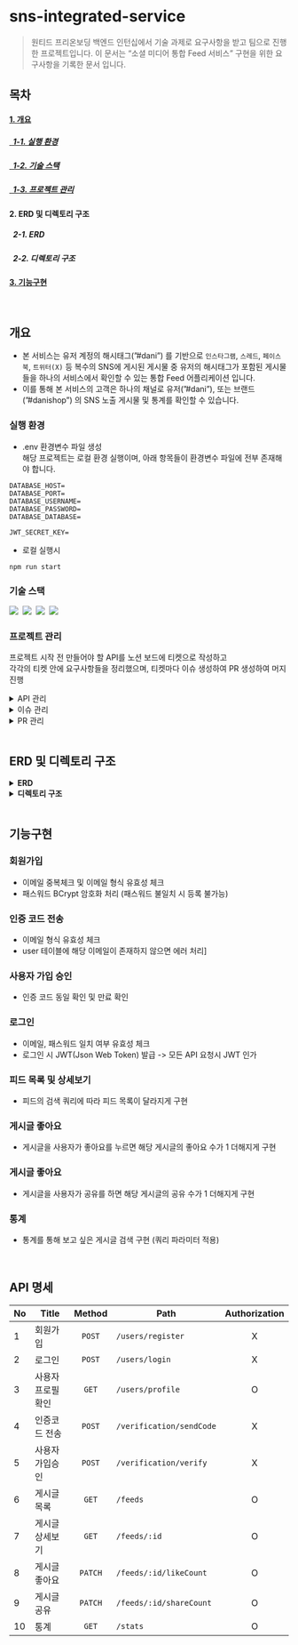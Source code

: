 # sns-integrated-service
> 원티드 프리온보딩 백엔드 인턴십에서 기술 과제로 요구사항을 받고 팀으로 진행한 프로젝트입니다. 이 문서는 “소셜 미디어 통합 Feed 서비스” 구현을 위한 요구사항을 기록한 문서 입니다.

## 목차
#### [1. 개요](#개요)
##### [&nbsp;&nbsp;1-1. 실행 환경](#실행-환경)
##### [&nbsp;&nbsp;1-2. 기술 스택](#기술-스택)
##### [&nbsp;&nbsp;1-3. 프로젝트 관리](#프로젝트-관리)
#### 2. ERD 및 디렉토리 구조
##### &nbsp;&nbsp;2-1. ERD
##### &nbsp;&nbsp;2-2. 디렉토리 구조
#### [3. 기능구현](#기능구현)
</br>

## 개요
- 본 서비스는 유저 계정의 해시태그(”#dani”) 를 기반으로 `인스타그램`, `스레드`, `페이스북`, `트위터(X)` 등 복수의 SNS에 게시된 게시물 중 유저의 해시태그가 포함된 게시물들을 하나의 서비스에서 확인할 수 있는 통합 Feed 어플리케이션 입니다.
- 이를 통해 본 서비스의 고객은 하나의 채널로 유저(”#dani”), 또는 브랜드(”#danishop”) 의 SNS 노출 게시물 및 통계를 확인할 수 있습니다.

### 실행 환경
* .env 환경변수 파일 생성</br>
해당 프로젝트는 로컬 환경 실행이며, 아래 항목들이 환경변수 파일에 전부 존재해야 합니다.
```
DATABASE_HOST=
DATABASE_PORT=
DATABASE_USERNAME=
DATABASE_PASSWORD=
DATABASE_DATABASE=

JWT_SECRET_KEY=
```
* 로컬 실행시
```
npm run start
```

### 기술 스택
<img src="https://img.shields.io/badge/TypeScript-version 5-3178C6">&nbsp;
<img src="https://img.shields.io/badge/Nest.js-version 10-E0234E">&nbsp;
<img src="https://img.shields.io/badge/TypeORM-version 0.3-fcad03">&nbsp;
<img src="https://img.shields.io/badge/MySQL-version 8-00758F">&nbsp;

### 프로젝트 관리
프로젝트 시작 전 만들어야 할 API를 노션 보드에 티켓으로 작성하고</br> 
각각의 티켓 안에 요구사항들을 정리했으며, 티켓마다 이슈 생성하여 PR 생성하여 머지 진행
<details>
<summary>API 관리</summary>
<div markdown="1">
<img src="https://github.com/user-attachments/assets/f28b80c7-5e7a-4487-88c7-b3dfb1cded74">
</div>
</details>

<details>
<summary>이슈 관리</summary>
<div markdown="1">
<img src="https://github.com/user-attachments/assets/abc601da-aeee-48e4-ba63-b87977804cdd">
</div>
</details>

<details>
<summary>PR 관리</summary>
<div markdown="1">
<img src="https://github.com/user-attachments/assets/4f253223-e7ec-4143-a18e-d42a49eb00bb">
</div>
</details>

</br>

## ERD 및 디렉토리 구조

<details>
<summary><strong>ERD</strong></summary>
<div markdown="1">
 
<img src="https://github.com/user-attachments/assets/fa851c6c-bc09-482c-9e62-ca1a0957d1d6">
</div>
</details>

<details>
<summary><strong>디렉토리 구조</strong></summary>
<div markdown="1">
 
```bash
.
├── README.md
├── directory_structure.txt
├── docs
│   └── pull_request_template.md
├── nest-cli.json
├── package-lock.json
├── package.json
├── src
│   ├── app.controller.ts
│   ├── app.module.ts
│   ├── app.service.ts
│   ├── config
│   │   └── database.config.ts
│   ├── main.ts
│   └── modules
│       ├── feed
│       │   ├── feed.controller.ts
│       │   ├── feed.entity.ts
│       │   ├── feed.module.ts
│       │   └── feed.service.ts
│       ├── user
│       │   ├── user.controller.ts
│       │   ├── user.entity.ts
│       │   ├── user.module.ts
│       │   └── user.service.ts
│       └── verification
│           ├── dto
│           │   └── sendCode.dto.ts
│           ├── verification.controller.ts
│           ├── verification.entity.ts
│           ├── verification.module.ts
│           └── verification.service.ts
├── test
│   ├── app.e2e-spec.ts
│   └── jest-e2e.json
├── tsconfig.build.json
└── tsconfig.json
```
</div>
</details>

</br>

## 기능구현
### 회원가입
* 이메일 중복체크 및 이메일 형식 유효성 체크
* 패스워드 BCrypt 암호화 처리 (패스워드 불일치 시 등록 불가능)

### 인증 코드 전송
* 이메일 형식 유효성 체크
* user 테이블에 해당 이메일이 존재하지 않으면 에러 처리]
  
### 사용자 가입 승인
* 인증 코드 동일 확인 및 만료 확인

### 로그인
* 이메일, 패스워드 일치 여부 유효성 체크
* 로그인 시 JWT(Json Web Token) 발급 -> 모든 API 요청시 JWT 인가

### 피드 목록 및 상세보기
* 피드의 검색 쿼리에 따라 피드 목록이 달라지게 구현

### 게시글 좋아요
* 게시글을 사용자가 좋아요를 누르면 해당 게시글의 좋아요 수가 1 더해지게 구현
  
### 게시글 좋아요
* 게시글을 사용자가 공유를 하면 해당 게시글의 공유 수가 1 더해지게 구현

### 통계
* 통계를 통해 보고 싶은 게시글 검색 구현 (쿼리 파라미터 적용)

</br>

## API 명세
|No| Title           | Method  | Path                       | Authorization |
|---|-----------------|:-------:|----------------------------|:-------------:|
|1|회원가입|`POST`|`/users/register`|X|
|2|로그인|`POST`|`/users/login`|X|
|3|사용자 프로필 확인|`GET`|`/users/profile`|O|
|4|인증코드 전송|`POST`|`/verification/sendCode`|X|
|5|사용자 가입승인|`POST`|`/verification/verify`|X|
|6|게시글 목록|`GET`|`/feeds`|O|
|7|게시글 상세보기|`GET`|`/feeds/:id`|O|
|8|게시글 좋아요|`PATCH`|`/feeds/:id/likeCount`|O|
|9|게시글 공유|`PATCH`|`/feeds/:id/shareCount`|O|
|10|통계|`GET`|`/stats`|O|
